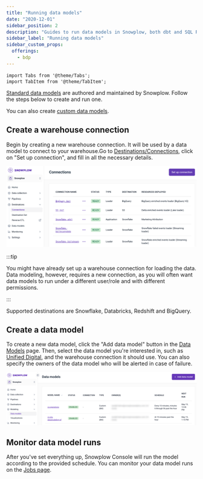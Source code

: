 ```yaml
---
title: "Running data models"
date: "2020-12-01"
sidebar_position: 2
description: "Guides to run data models in Snowplow, both dbt and SQL Runner."
sidebar_label: "Running data models"
sidebar_custom_props:
  offerings:
    - bdp
---
```



```mdx-code-block
import Tabs from '@theme/Tabs';
import TabItem from '@theme/TabItem';
```

[Standard data models](/docs/modeling-your-data/modeling-your-data-with-dbt/dbt-models/index.md) are authored and maintained by Snowplow. Follow the steps below to create and run one.

You can also create [custom data models](/docs/modeling-your-data/running-data-models-via-snowplow-bdp/dbt/index.md).

## Create a warehouse connection
Begin by creating a new warehouse connection. It will be used by a data model to connect to your warehouse.Go to [Destinations/Connections](https://console.snowplowanalytics.com/connections), click on "Set up connection", and fill in all the necessary details.

![](./images/warehouse-connections.png)

:::tip

You might have already set up a warehouse connection for loading the data. Data modeling, however, requires a new connection, as you will often want data models to run under a different user/role and with different permissions.

:::

Supported destinations are Snowflake, Databricks, Redshift and BigQuery.

## Create a data model
To create a new data model, click the "Add data model" button in the [Data Models](https://console.snowplowanalytics.com/data-models) page. Then, select the data model you're interested in, such as [Unified Digital](/docs/modeling-your-data/modeling-your-data-with-dbt/dbt-models/dbt-unified-data-model/index.md), and the warehouse connection it should use. You can also specify the owners of the data model who will be alerted in case of failure.

![](images/data-models.png)

## Monitor data model runs
After you've set everything up, Snowplow Console will run the model according to the provided schedule. You can monitor your data model runs on the [Jobs page](https://console.snowplowanalytics.com/jobs).
